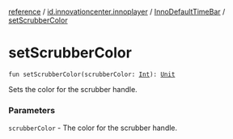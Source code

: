 [reference](../../index.md) / [id.innovationcenter.innoplayer](../index.md) / [InnoDefaultTimeBar](index.md) / [setScrubberColor](./set-scrubber-color.md)

# setScrubberColor

`fun setScrubberColor(scrubberColor: `[`Int`](https://kotlinlang.org/api/latest/jvm/stdlib/kotlin/-int/index.html)`): `[`Unit`](https://kotlinlang.org/api/latest/jvm/stdlib/kotlin/-unit/index.html)

Sets the color for the scrubber handle.

### Parameters

`scrubberColor` - The color for the scrubber handle.